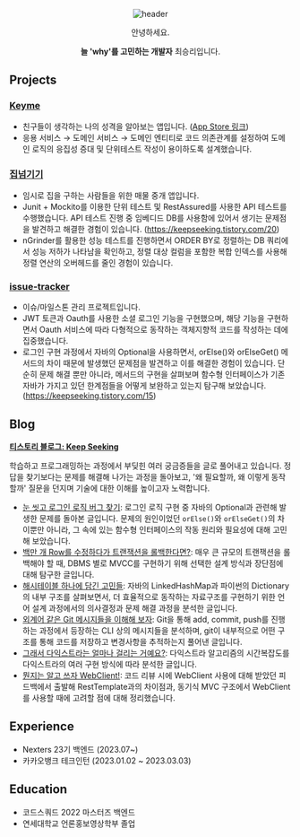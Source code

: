 <div align='center'>

![header](https://capsule-render.vercel.app/api?type=waving&color=gradient&height=300&section=header&text=Senglee%20Choi%27s&fontSize=70&animation=fadeIn)
  
안녕하세요.

**늘 'why'를 고민하는 개발자** 최승리입니다.
    
</div>




## Projects
### [Keyme](https://github.com/Nexters/keyme-backend)
- 친구들이 생각하는 나의 성격을 알아보는 앱입니다. ([App Store 링크](https://apps.apple.com/kr/app/keyme/id6458787411))
- 응용 서비스 → 도메인 서비스 → 도메인 엔티티로 코드 의존관계를 설정하여 도메인 로직의 응집성 증대 및 단위테스트 작성이 용이하도록 설계했습니다.

### [집넘기기](https://github.com/jminie-o8o/Home-Rent-App)
- 임시로 집을 구하는 사람들을 위한 매물 중개 앱입니다.
- Junit + Mockito를 이용한 단위 테스트 및 RestAssured를 사용한 API 테스트를 수행했습니다. API 테스트 진행 중 임베디드 DB를 사용함에 있어서 생기는 문제점을 발견하고 해결한 경험이 있습니다. (https://keepseeking.tistory.com/20)
- nGrinder를 활용한 성능 테스트를 진행하면서 ORDER BY로 정렬하는 DB 쿼리에서 성능 저하가 나타남을 확인하고, 정렬 대상 컬럼을 포함한 복합 인덱스를 사용해 정렬 연산의 오버헤드를 줄인 경험이 있습니다.



### [issue-tracker](https://github.com/jminie-o8o/issue-tracker)
- 이슈/마일스톤 관리 프로젝트입니다.
- JWT 토큰과 Oauth를 사용한 소셜 로그인 기능을 구현했으며, 해당 기능을 구현하면서 Oauth 서비스에 따라 다형적으로 동작하는 객체지향적 코드를 작성하는 데에 집중했습니다.
- 로그인 구현 과정에서 자바의 Optional을 사용하면서, orElse()와 orElseGet() 메서드의 차이 때문에 발생했던 문제점을 발견하고 이를 해결한 경험이 있습니다. 단순히 문제 해결 뿐만 아니라, 메서드의 구현을 살펴보며 함수형 인터페이스가 기존 자바가 가지고 있던 한계점들을 어떻게 보완하고 있는지 탐구해 보았습니다. (https://keepseeking.tistory.com/15)



## Blog
**[티스토리 블로그: Keep Seeking](https://keepseeking.tistory.com/)**

학습하고 프로그래밍하는 과정에서 부딪힌 여러 궁금증들을 글로 풀어내고 있습니다. 정답을 찾기보다는 문제를 해결해 나가는 과정을 돌아보고, '왜 필요할까, 왜 이렇게 동작할까' 질문을 던지며 기술에 대한 이해를 높이고자 노력합니다.

- [눈 씻고 로그인 로직 버그 찾기](https://keepseeking.tistory.com/15): 로그인 로직 구현 중 자바의 Optional과 관련해 발생한 문제를 돌아본 글입니다. 문제의 원인이었던 `orElse()`와 `orElseGet()`의 차이뿐만 아니라, 그 속에 있는 함수형 인터페이스의 작동 원리와 필요성에 대해 고민해 보았습니다.
- [백만 개 Row를 수정하다가 트랜잭션을 롤백한다면?](https://keepseeking.tistory.com/18): 매우 큰 규모의 트랜잭션을 롤백해야 할 때, DBMS 별로 MVCC를 구현하기 위해 선택한 설계 방식과 장단점에 대해 탐구한 글입니다.
- [해시테이블 하나에 담긴 고민들](https://keepseeking.tistory.com/19): 자바의 LinkedHashMap과 파이썬의 Dictionary의 내부 구조를 살펴보면서, 더 효율적으로 동작하는 자료구조를 구현하기 위한 언어 설계 과정에서의 의사결정과 문제 해결 과정을 분석한 글입니다.
- [외계어 같은 Git 메시지들을 이해해 보자](https://keepseeking.tistory.com/17): Git을 통해 add, commit, push를 진행하는 과정에서 등장하는 CLI 상의 메시지들을 분석하며, git이 내부적으로 어떤 구조를 통해 코드를 저장하고 변경사항을 추적하는지 풀어낸  글입니다.
- [그래서 다익스트라는 얼마나 걸리는 거예요?](https://keepseeking.tistory.com/14): 다익스트라 알고리즘의 시간복잡도를 다익스트라의 여러 구현 방식에 따라 분석한 글입니다.
- [뭔지는 알고 쓰자 WebClient!](https://keepseeking.tistory.com/13): 코드 리뷰 시에 WebClient 사용에 대해 받았던 피드백에서 출발해 RestTemplate과의 차이점과, 동기식 MVC 구조에서 WebClient를 사용할 때에 고려할 점에 대해 정리했습니다.

## Experience
- Nexters 23기 백엔드 (2023.07~)
- 카카오뱅크 테크인턴 (2023.01.02 ~ 2023.03.03)

## Education
- 코드스쿼드 2022 마스터즈 백엔드
- 연세대학교 언론홍보영상학부 졸업
